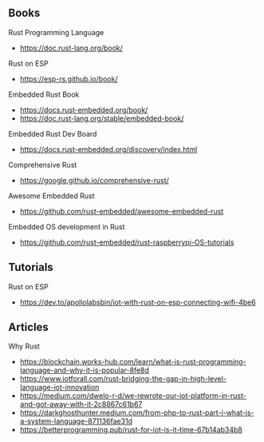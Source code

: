 ## Books

Rust Programming Language
- https://doc.rust-lang.org/book/

Rust on ESP
- https://esp-rs.github.io/book/

Embedded Rust Book
- https://docs.rust-embedded.org/book/
- https://doc.rust-lang.org/stable/embedded-book/

Embedded Rust Dev Board
- https://docs.rust-embedded.org/discovery/index.html

Comprehensive Rust
- https://google.github.io/comprehensive-rust/

Awesome Embedded Rust
- https://github.com/rust-embedded/awesome-embedded-rust

Embedded OS development in Rust
- https://github.com/rust-embedded/rust-raspberrypi-OS-tutorials

## Tutorials

Rust on ESP
- https://dev.to/apollolabsbin/iot-with-rust-on-esp-connecting-wifi-4be6

## Articles

Why Rust
- https://blockchain.works-hub.com/learn/what-is-rust-programming-language-and-why-it-is-popular-8fe8d
- https://www.iotforall.com/rust-bridging-the-gap-in-high-level-language-iot-innovation
- https://medium.com/dwelo-r-d/we-rewrote-our-iot-platform-in-rust-and-got-away-with-it-2c8867c61b67
- https://darkghosthunter.medium.com/from-php-to-rust-part-i-what-is-a-system-language-871136fae31d
- https://betterprogramming.pub/rust-for-iot-is-it-time-67b14ab34b8
